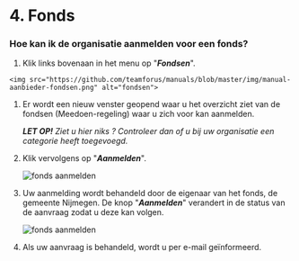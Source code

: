 # 4. Fonds

### Hoe kan ik de organisatie aanmelden voor een fonds?


1.   Klik links bovenaan in het menu op "_**Fondsen**_".

    <img src="https://github.com/teamforus/manuals/blob/master/img/manual-aanbieder-fondsen.png" alt="fondsen">

1.  Er wordt een nieuw venster geopend waar u het overzicht ziet van de fondsen (Meedoen-regeling) waar u zich voor kan aanmelden.

    **_LET OP!_** _Ziet u hier niks ? Controleer dan of u bij uw organisatie een categorie heeft toegevoegd._

1.  Klik vervolgens op "**_Aanmelden_**".

    <img src="https://github.com/teamforus/manuals/blob/master/img/manual-aanbieder-fonds-aanmelden.png" alt="fonds aanmelden">

1.  Uw aanmelding wordt behandeld door de eigenaar van het fonds, de gemeente Nijmegen. De knop "**_Aanmelden_**" verandert in de status van de aanvraag zodat u deze kan volgen.

    <img src="https://github.com/teamforus/manuals/blob/master/img/manual-aanbieder-fonds-aanmelden-wachten.png" alt="fonds aanmelden">

1.  Als uw aanvraag is behandeld, wordt u per e-mail geïnformeerd.
